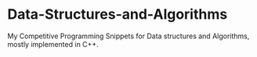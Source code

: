 # Data-Structures-and-Algorithms
My Competitive Programming Snippets for Data structures and Algorithms, mostly implemented in C++.
